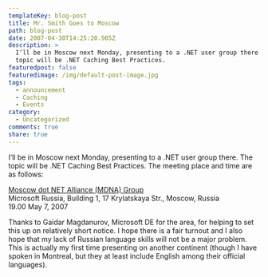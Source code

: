 ```yaml
---
templateKey: blog-post
title: Mr. Smith Goes to Moscow
path: blog-post
date: 2007-04-30T14:25:20.905Z
description: >
  I’ll be in Moscow next Monday, presenting to a .NET user group there. The
  topic will be .NET Caching Best Practices.
featuredpost: false
featuredimage: /img/default-post-image.jpg
tags:
  - announcement
  - Caching
  - Events
category:
  - Uncategorized
comments: true
share: true
---
```

<!--StartFragment-->

I’ll be in Moscow next Monday, presenting to a .NET user group there. The topic will be .NET Caching Best Practices. The meeting place and time are as follows:

[Moscow dot NET Alliance (MDNA) Group](http://mdna.ineta.ru/)\
Microsoft Russia, Building 1, 17 Krylatskaya Str., Moscow, Russia\
19.00 May 7, 2007

Thanks to Gaidar Magdanurov, Microsoft DE for the area, for helping to set this up on relatively short notice. I hope there is a fair turnout and I also hope that my lack of Russian language skills will not be a major problem. This is actually my first time presenting on another continent (though I have spoken in Montreal, but they at least include English among their official languages).

<!--EndFragment-->